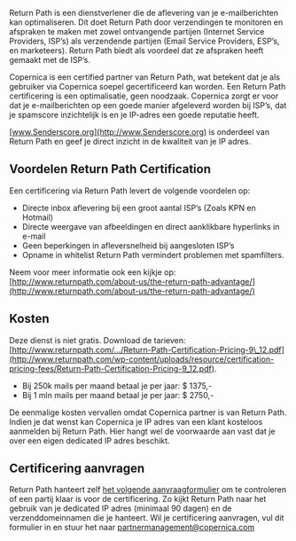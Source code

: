 Return Path is een dienstverlener die de aflevering van je
e-mailberichten kan optimaliseren. Dit doet Return Path door
verzendingen te monitoren en afspraken te maken met zowel ontvangende
partijen (Internet Service Providers, ISP’s) als verzendende partijen
(Email Service Providers, ESP’s, en marketeers). Return Path biedt als
voordeel dat ze afspraken heeft gemaakt met de ISP’s.

Copernica is een certified partner van Return Path, wat betekent dat je
als gebruiker via Copernica soepel gecertificeerd kan worden. Een Return
Path certificering is een optimalisatie, geen noodzaak. Copernica zorgt
er voor dat je e-mailberichten op een goede manier afgeleverd worden bij
ISP’s, dat je spamscore inzichtelijk is en je IP-adres een goede
reputatie heeft.

[www.Senderscore.org](http://www.Senderscore.org) is onderdeel van
Return Path en geef je direct inzicht in de kwaliteit van je IP adres.

Voordelen Return Path Certification
-----------------------------------

Een certificering via Return Path levert de volgende voordelen op:

-   Directe inbox aflevering bij een groot aantal ISP’s (Zoals KPN en
    Hotmail)
-   Directe weergave van afbeeldingen en direct aanklikbare hyperlinks
    in e-mail
-   Geen beperkingen in afleversnelheid bij aangesloten ISP’s
-   Opname in whitelist Return Path vermindert problemen met
    spamfilters.

Neem voor meer informatie ook een kijkje op:
[http://www.returnpath.com/about-us/the-return-path-advantage/](http://www.returnpath.com/about-us/the-return-path-advantage/)

Kosten
------

Deze dienst is niet gratis. Download de tarieven:
[http://www.returnpath.com/.../Return-Path-Certification-Pricing-9\_12.pdf](http://www.returnpath.com/wp-content/uploads/resource/certification-pricing-fees/Return-Path-Certification-Pricing-9_12.pdf).

-   Bij 250k mails per maand betaal je per jaar: \$ 1375,-
-   Bij 1 mln mails per maand betaal je per jaar: \$ 2750,-

De eenmalige kosten vervallen omdat Copernica partner is van Return
Path. Indien je dat wenst kan Copernica je IP adres van een klant
kosteloos aanmelden bij Return Path. Hier hangt wel de voorwaarde aan
vast dat je over een eigen dedicated IP adres beschikt.

Certificering aanvragen
-----------------------

Return Path hanteert zelf [het volgende
aanvraagformulier](Copernicacom/application-form-returnpath.pdf) om te
controleren of een partij klaar is voor de certificering. Zo kijkt
Return Path naar het gebruik van je dedicated IP adres (minimaal 90
dagen) en de verzenddomeinnamen die je hanteert. Wil je certificering
aanvragen, vul dit formulier in en stuur het naar
[partnermanagement@copernica.com](mailto:partnermanagement@copernica.com?subject=Aanvraag%20certificering)
